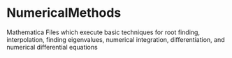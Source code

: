 # NumericalMethods
Mathematica Files which execute basic techniques for root finding, interpolation, finding eigenvalues, numerical integration, differentiation, and numerical differential equations
